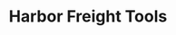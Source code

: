 ---
title: "Harbor Freight Tools"
url: /harlingen/harbor-freight-tools-north-ed-carey-drive/
shop: hardware
---